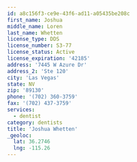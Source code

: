 ```yaml
---
id: a8c156f3-ce9e-43f6-ad11-a05435be208c
first_name: Joshua
middle_name: Loren
last_name: Whetten
license_type: DDS
license_number: S3-77
license_status: Active
license_expiration: '42185'
address: '7445 W Azure Dr'
address_2: 'Ste 120'
city: 'Las Vegas'
state: NV
zip: '89130'
phone: '(702) 360-3759'
fax: '(702) 437-3759'
services:
  - dentist
category: dentists
title: 'Joshua Whetten'
_geoloc:
  lat: 36.2746
  lng: -115.26
---
```

